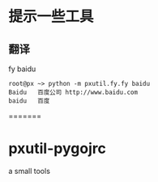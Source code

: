 # 提示一些工具


## 翻译
fy baidu

```
root@px ~> python -m pxutil.fy.fy baidu
Baidu   百度公司 http://www.baidu.com
baidu   百度
```
=======
# pxutil-pygojrc
a small tools
